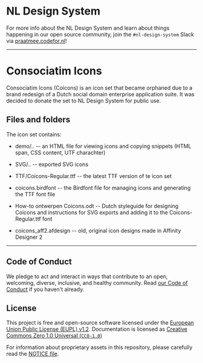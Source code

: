 <!-- @license CC0-1.0 -->

# NL Design System

For more info about the NL Design System and learn about things happening in our open source community, join the `#nl-design-system` Slack via [praatmee.codefor.nl](https://praatmee.codefor.nl)!

---

# Consociatim Icons

Consociatim Icons (Coicons) is an icon set that became orphaned due to a brand redesign of a Dutch social domain enterprise application suite. It was decided to donate the set to NL Design System for public use.

## Files and folders

The icon set contains:

- demo/.. -- an HTML file for viewing icons and copying snippets (HTML span, CSS content, UTF charachter)
- SVG/.. -- exported SVG icons
- TTF/Coicons-Regular.ttf -- the latest TTF version of te icon set

- coicons.birdfont -- the Birdfont file for managing icons and generating the TTF font file

- How-to ontwerpen Coicons.odt -- Dutch styleguide for designing Coicons and instructions for SVG exports and adding it to the Coicons-Regular.ttf font
- coicons_aff2.afdesign -- old, original icon designs made in Affinity Designer 2

---

## Code of Conduct

We pledge to act and interact in ways that contribute to an open, welcoming, diverse, inclusive, and healthy community. Read [our Code of Conduct](CODE_OF_CONDUCT.md) if you haven't already.

## License

This project is free and open-source software licensed under the [European Union Public License (EUPL) v1.2](LICENSE.md). Documentation is licensed as [Creative Commons Zero 1.0 Universal (`CC0-1.0`)](https://creativecommons.org/publicdomain/zero/1.0/legalcode)

For information about proprietary assets in this repository, please carefully read the [NOTICE file](NOTICE.md).
